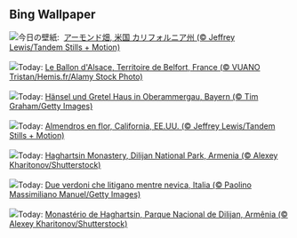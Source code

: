 ## Bing Wallpaper
![](https://www.bing.com/th?id=OHR.AlmondBloom_JA-JP9467341348_UHD.jpg&w=1000)今日の壁紙: &nbsp;[アーモンド畑, 米国 カリフォルニア州 (© Jeffrey Lewis/Tandem Stills + Motion)](https://www.bing.com/th?id=OHR.AlmondBloom_JA-JP9467341348_UHD.jpg)
<br><br/>
![](https://www.bing.com/th?id=OHR.AgriculturalShow_FR-FR2506485920_UHD.jpg&w=1000)Today: [Le Ballon d'Alsace, Territoire de Belfort, France (© VUANO Tristan/Hemis.fr/Alamy Stock Photo)](https://www.bing.com/th?id=OHR.AgriculturalShow_FR-FR2506485920_UHD.jpg)
<br><br/>
![](https://www.bing.com/th?id=OHR.HanselGretelHouse_DE-DE6769523400_UHD.jpg&w=1000)Today: [Hänsel und Gretel Haus in Oberammergau, Bayern (© Tim Graham/Getty Images)](https://www.bing.com/th?id=OHR.HanselGretelHouse_DE-DE6769523400_UHD.jpg)
<br><br/>
![](https://www.bing.com/th?id=OHR.AlmondBloom_ES-ES1883019018_UHD.jpg&w=1000)Today: [Almendros en flor, California, EE.UU. (© Jeffrey Lewis/Tandem Stills + Motion)](https://www.bing.com/th?id=OHR.AlmondBloom_ES-ES1883019018_UHD.jpg)
<br><br/>
![](https://www.bing.com/th?id=OHR.HaghartsinMonastery_EN-GB1207846096_UHD.jpg&w=1000)Today: [Haghartsin Monastery, Dilijan National Park, Armenia (© Alexey Kharitonov/Shutterstock)](https://www.bing.com/th?id=OHR.HaghartsinMonastery_EN-GB1207846096_UHD.jpg)
<br><br/>
![](https://www.bing.com/th?id=OHR.GreenfinchesBattle_IT-IT1304906662_UHD.jpg&w=1000)Today: [Due verdoni che litigano mentre nevica, Italia (© Paolino Massimiliano Manuel/Getty Images)](https://www.bing.com/th?id=OHR.GreenfinchesBattle_IT-IT1304906662_UHD.jpg)
<br><br/>
![](https://www.bing.com/th?id=OHR.HaghartsinMonastery_PT-BR9216139787_UHD.jpg&w=1000)Today: [Monastério de Haghartsin, Parque Nacional de Dilijan, Armênia (© Alexey Kharitonov/Shutterstock)](https://www.bing.com/th?id=OHR.HaghartsinMonastery_PT-BR9216139787_UHD.jpg)
<br><br/>
